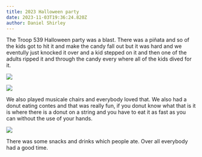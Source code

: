 ```yaml
---
title: 2023 Halloween party
date: 2023-11-03T19:36:24.820Z
author: Daniel Shirley
---
```

T﻿he Troop 539 Halloween party was a blast. There was a piñata and so of the kids got to hit it and make the candy fall out but it was hard and we eventully just knocked it over and a kid stepped on it and then one of the adults ripped it and through the candy every where all of the kids dived for it.

![](img/pxl_20231031_000424721.jpg)

![](img/pxl_20231031_000523898.jpg)

W﻿e also played musicale chairs and everybody loved that. We also had a donut eating contes and that was really fun, if you donut know what that is it is where there is a donut on a string and you have to eat it as fast as you can without the use of your hands.

![](img/pxl_20231030_235234421.mp.jpg)

T﻿here was some snacks and drinks which people ate. Over all everybody had a good time.